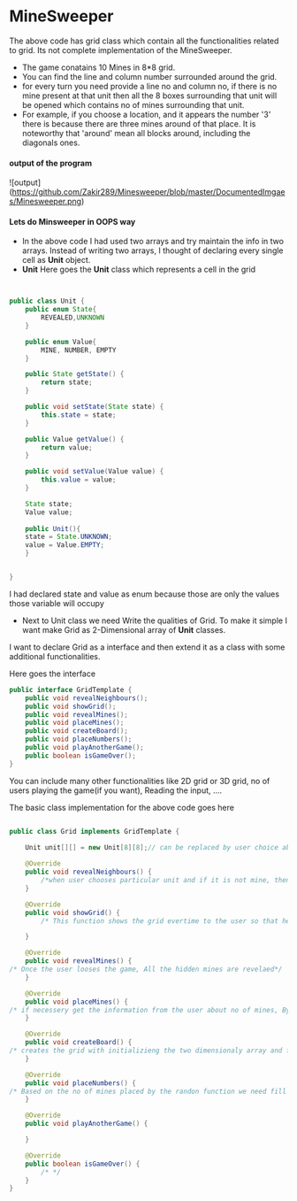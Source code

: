 # MineSweeper

The above code has grid class which contain all the functionalities related to grid. Its not complete implementation of the MineSweeper.

- The game conatains 10 Mines in 8*8 grid. 
- You can find the line and column number surrounded around the grid.
- for every turn you need provide a line no and column no, if there is no mine present at that unit then all the 8 boxes surrounding that unit will be opened which contains no of mines surrounding that unit.
- For example, if you choose a location, and it appears the number '3' there is because there are three mines around of that place. It is noteworthy that 'around' mean all blocks around, including the diagonals ones.


#### output of the program

![output] (https://github.com/Zakir289/Minesweeper/blob/master/DocumentedImgaes/Minesweeper.png)

#### Lets do Minsweeper in OOPS way

- In the above code I had used two arrays and try maintain the info in two arrays. Instead of writing two arrays, I thought of declaring every single cell as **Unit** object.
- **Unit**
 Here goes the **Unit** class which represents a cell in the grid
 
```java


public class Unit {
    public enum State{
        REVEALED,UNKNOWN
    }

    public enum Value{
        MINE, NUMBER, EMPTY
    }

    public State getState() {
        return state;
    }

    public void setState(State state) {
        this.state = state;
    }

    public Value getValue() {
        return value;
    }

    public void setValue(Value value) {
        this.value = value;
    }

    State state;
    Value value;
    
    public Unit(){
	state = State.UNKNOWN;
    value = Value.EMPTY;
    }


}
```

I had declared state and value as enum because those are only the values those variable will occupy
 

- Next to Unit class we need Write the qualities of Grid. To make it simple I want make Grid as 2-Dimensional array of **Unit** classes. 

I want to declare Grid as a interface and then extend it as a class with some additional functionalities.

Here goes the interface

```java
public interface GridTemplate {
    public void revealNeighbours();
    public void showGrid();
    public void revealMines();
    public void placeMines();
    public void createBoard();
    public void placeNumbers();
    public void playAnotherGame();
    public boolean isGameOver();
}

```

You can include many other functionalities like 2D grid or 3D grid, no of users playing the game(if you want), Reading the input, ....

The basic class implementation for the above code goes here

```java

public class Grid implements GridTemplate {

    Unit unit[][] = new Unit[8][8];// can be replaced by user choice about the grid layout
    
    @Override
    public void revealNeighbours() {
        /*when user chooses particular unit and if it is not mine, then other units will be shown */
    }

    @Override
    public void showGrid() {
        /* This function shows the grid evertime to the user so that he can choose wisely*/

    }

    @Override
    public void revealMines() {
/* Once the user looses the game, All the hidden mines are revelaed*/
    }

    @Override
    public void placeMines() {
/* if necessery get the information from the user about no of mines, By using Random function place the mines randomly on the grid*/
    }

    @Override
    public void createBoard() {
/* creates the grid with initializieng the two dimensionaly array and few other stuff*/
    }

    @Override
    public void placeNumbers() {
/* Based on the no of mines placed by the randon function we need fill the other boxes accordingly with numbers */
    }

    @Override
    public void playAnotherGame() {

    }

    @Override
    public boolean isGameOver() {
        /* */
    }
}
```
